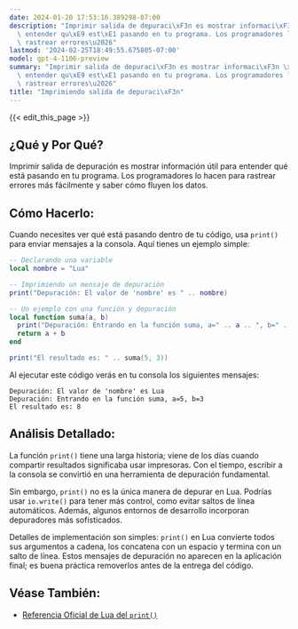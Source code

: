 ```yaml
---
date: 2024-01-20 17:53:16.389298-07:00
description: "Imprimir salida de depuraci\xF3n es mostrar informaci\xF3n \xFAtil para\
  \ entender qu\xE9 est\xE1 pasando en tu programa. Los programadores lo hacen para\
  \ rastrear errores\u2026"
lastmod: '2024-02-25T18:49:55.675805-07:00'
model: gpt-4-1106-preview
summary: "Imprimir salida de depuraci\xF3n es mostrar informaci\xF3n \xFAtil para\
  \ entender qu\xE9 est\xE1 pasando en tu programa. Los programadores lo hacen para\
  \ rastrear errores\u2026"
title: "Imprimiendo salida de depuraci\xF3n"
---
```


{{< edit_this_page >}}

## ¿Qué y Por Qué?
Imprimir salida de depuración es mostrar información útil para entender qué está pasando en tu programa. Los programadores lo hacen para rastrear errores más fácilmente y saber cómo fluyen los datos.

## Cómo Hacerlo:

Cuando necesites ver qué está pasando dentro de tu código, usa `print()` para enviar mensajes a la consola. Aquí tienes un ejemplo simple:

```Lua
-- Declarando una variable
local nombre = "Lua"

-- Imprimiendo un mensaje de depuración
print("Depuración: El valor de 'nombre' es " .. nombre)

-- Un ejemplo con una función y depuración
local function suma(a, b)
  print("Depuración: Entrando en la función suma, a=" .. a .. ", b=" .. b)
  return a + b
end

print("El resultado es: " .. suma(5, 3))
```

Al ejecutar este código verás en tu consola los siguientes mensajes:

```
Depuración: El valor de 'nombre' es Lua
Depuración: Entrando en la función suma, a=5, b=3
El resultado es: 8
```

## Análisis Detallado:

La función `print()` tiene una larga historia; viene de los días cuando compartir resultados significaba usar impresoras. Con el tiempo, escribir a la consola se convirtió en una herramienta de depuración fundamental.

Sin embargo, `print()` no es la única manera de depurar en Lua. Podrías usar `io.write()` para tener más control, como evitar saltos de línea automáticos. Además, algunos entornos de desarrollo incorporan depuradores más sofisticados.

Detalles de implementación son simples: `print()` en Lua convierte todos sus argumentos a cadena, los concatena con un espacio y termina con un salto de línea. Estos mensajes de depuración no aparecen en la aplicación final; es buena práctica removerlos antes de la entrega del código.

## Véase También:

- [Referencia Oficial de Lua del `print()`](https://www.lua.org/manual/5.4/manual.html#pdf-print)
